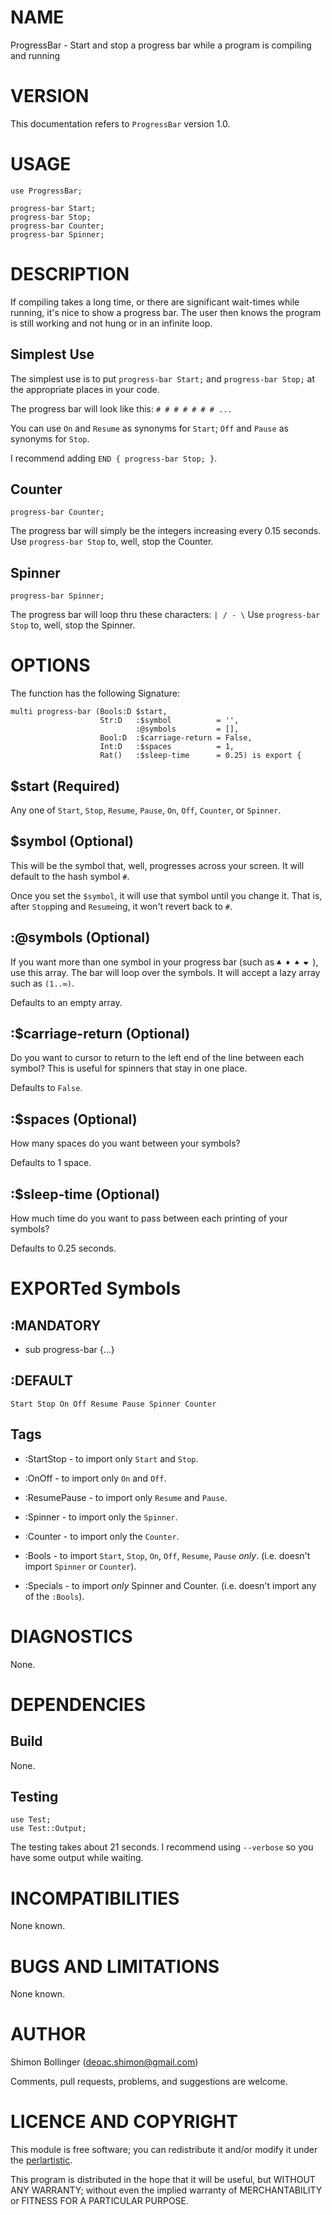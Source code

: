 NAME
====

ProgressBar - Start and stop a progress bar while a program is compiling and running

VERSION
=======

This documentation refers to `ProgressBar` version 1.0.

USAGE
=====

    use ProgressBar;

    progress-bar Start;
    progress-bar Stop;
    progress-bar Counter;
    progress-bar Spinner;

DESCRIPTION
===========

If compiling takes a long time, or there are significant wait-times while running, it's nice to show a progress bar. The user then knows the program is still working and not hung or in an infinite loop.

Simplest Use
------------

The simplest use is to put `progress-bar Start;` and `progress-bar Stop;` at the appropriate places in your code.

The progress bar will look like this: `# # # # # # # ...`

You can use `On` and `Resume` as synonyms for `Start`; `Off` and `Pause` as synonyms for `Stop`.

I recommend adding `END { progress-bar Stop; }`.

Counter
-------

    progress-bar Counter;

The progress bar will simply be the integers increasing every 0.15 seconds. Use `progress-bar Stop` to, well, stop the Counter.

Spinner
-------

    progress-bar Spinner;

The progress bar will loop thru these characters: `| / - \` Use `progress-bar Stop` to, well, stop the Spinner.

OPTIONS
=======

The function has the following Signature:

    multi progress-bar (Bools:D $start,
                        Str:D   :$symbol          = '',
                                :@symbols         = [],
                        Bool:D  :$carriage-return = False,
                        Int:D   :$spaces          = 1,
                        Rat()   :$sleep-time      = 0.25) is export {

$start (Required)
-----------------

Any one of `Start`, `Stop`, `Resume`, `Pause`, `On`, `Off`, `Counter`, or `Spinner`.

$symbol (Optional)
------------------

This will be the symbol that, well, progresses across your screen. It will default to the hash symbol `#`.

Once you set the `$symbol`, it will use that symbol until you change it. That is, after `Stop`ping and `Resume`ing, it won't revert back to `#`.

:@symbols (Optional)
--------------------

If you want more than one symbol in your progress bar (such as `♣️ ♦️ ♠️ ❤️ `), use this array. The bar will loop over the symbols. It will accept a lazy array such as `(1..∞)`.

Defaults to an empty array.

:$carriage-return (Optional)
----------------------------

Do you want to cursor to return to the left end of the line between each symbol? This is useful for spinners that stay in one place.

Defaults to `False`.

:$spaces (Optional)
-------------------

How many spaces do you want between your symbols?

Defaults to 1 space.

:$sleep-time (Optional)
-----------------------

How much time do you want to pass between each printing of your symbols?

Defaults to 0.25 seconds.

EXPORTed Symbols
================

:MANDATORY
----------

  * sub progress-bar {...}

:DEFAULT
--------

    Start Stop On Off Resume Pause Spinner Counter

Tags
----

  * :StartStop - to import only `Start` and `Stop`.

  * :OnOff - to import only `On` and `Off`.

  * :ResumePause - to import only `Resume` and `Pause`.

  * :Spinner - to import only the `Spinner`.

  * :Counter - to import only the `Counter`.

  * :Bools - to import `Start`, `Stop`, `On`, `Off`, `Resume`, `Pause` *only*. (i.e. doesn't import `Spinner` or `Counter`).

  * :Specials - to import *only* Spinner and Counter. (i.e. doesn't import any of the `:Bools`).

DIAGNOSTICS
===========

None.

DEPENDENCIES
============

Build
-----

None.

Testing
-------

    use Test;
    use Test::Output;

The testing takes about 21 seconds. I recommend using `--verbose` so you have some output while waiting.

INCOMPATIBILITIES
=================

None known.

BUGS AND LIMITATIONS
====================

None known.

AUTHOR
======

Shimon Bollinger (deoac.shimon@gmail.com)

Comments, pull requests, problems, and suggestions are welcome.

LICENCE AND COPYRIGHT
=====================

This module is free software; you can redistribute it and/or modify it under the [perlartistic](http://perldoc.perl.org/perlartistic.html).

This program is distributed in the hope that it will be useful, but WITHOUT ANY WARRANTY; without even the implied warranty of MERCHANTABILITY or FITNESS FOR A PARTICULAR PURPOSE.
